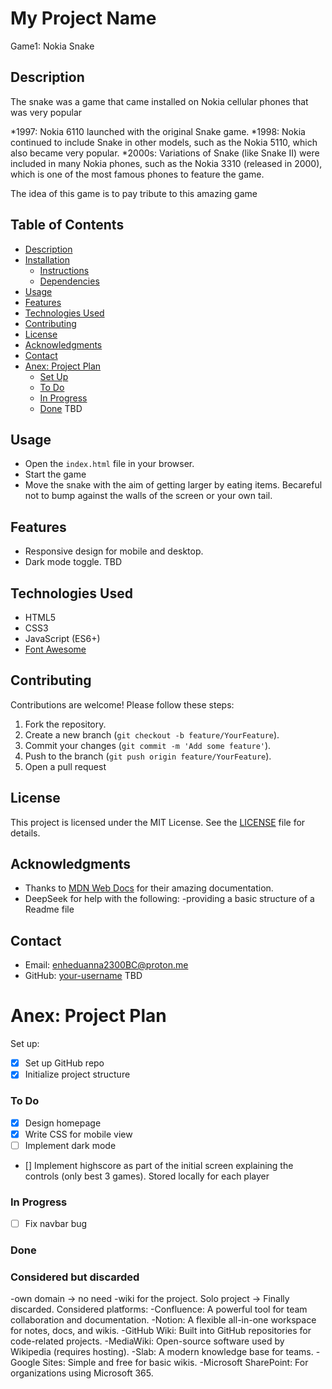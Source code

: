 # My Project Name
Game1: Nokia Snake

## Description
The snake was a game that came installed on Nokia cellular phones that was very popular

*1997: Nokia 6110 launched with the original Snake game.
*1998: Nokia continued to include Snake in other models, such as the Nokia 5110, which also became very popular.
*2000s: Variations of Snake (like Snake II) were included in many Nokia phones, such as the Nokia 3310 (released in 2000), which is one of the most famous phones to feature the game.

The idea of this game is to pay tribute to this amazing game


## Table of Contents
- [Description](#description)
- [Installation](#installation)
  - [Instructions](#instructions)
  - [Dependencies](#dependencies)
- [Usage](#usage)
- [Features](#features)
- [Technologies Used](#technologies-used)
- [Contributing](#contributing)
- [License](#license)
- [Acknowledgments](#acknowledgments)
- [Contact](#contact)
- [Anex: Project Plan](#anex-project-plan)
  - [Set Up](#set-up)
  - [To Do](#to-do)
  - [In Progress](#in-progress)
  - [Done](#done)
TBD



## Usage
- Open the `index.html` file in your browser.
- Start the game
- Move the snake with the aim of getting larger by eating items. Becareful not to bump against the walls of the screen or your own tail. 

## Features
- Responsive design for mobile and desktop.
- Dark mode toggle.
TBD

## Technologies Used
- HTML5
- CSS3
- JavaScript (ES6+)
- [Font Awesome](https://fontawesome.com/)

## Contributing
Contributions are welcome! Please follow these steps:
1. Fork the repository.
2. Create a new branch (`git checkout -b feature/YourFeature`).
3. Commit your changes (`git commit -m 'Add some feature'`).
4. Push to the branch (`git push origin feature/YourFeature`).
5. Open a pull request

## License
This project is licensed under the MIT License. See the [LICENSE](LICENSE) file for details.

## Acknowledgments
- Thanks to [MDN Web Docs](https://developer.mozilla.org/) for their amazing documentation.
- DeepSeek for help with the following:
	-providing a basic structure of a 	Readme file

## Contact
- Email: enheduanna2300BC@proton.me 
- GitHub: [your-username](https://github.com/your-username)
TBD




# Anex: Project Plan


Set up:
- [x] Set up GitHub repo
- [x] Initialize project structure

### To Do

- [x] Design homepage
- [x] Write CSS for mobile view
- [ ] Implement dark mode
- [] Implement highscore as part of the initial screen explaining the controls (only best 3 games). Stored locally for each player

### In Progress
- [ ] Fix navbar bug

### Done


### Considered but discarded
-own domain -> no need
-wiki for the project. Solo project -> Finally discarded. Considered platforms:
	-Confluence: A powerful tool for team collaboration and documentation.
	-Notion: A flexible all-in-one workspace for notes, docs, and wikis.
	-GitHub Wiki: Built into GitHub repositories for code-related projects.
	-MediaWiki: Open-source software used by Wikipedia (requires hosting).
	-Slab: A modern knowledge base for teams.
	-Google Sites: Simple and free for basic wikis.
	-Microsoft SharePoint: For organizations using Microsoft 365.
